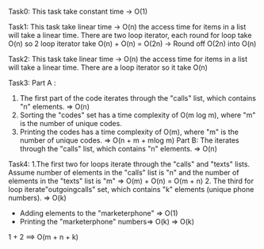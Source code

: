 Task0:
This task take constant time -> O(1) 

Task1:
This task take linear time -> O(n) the access time for items in a list will take a linear time.
There are two loop iterator, each round for loop take O(n) so 2 loop iterator take O(n) + O(n) = O(2n)
-> Round off O(2n) into O(n)

Task2:
This task take linear time -> O(n) the access time for items in a list will take a linear time.
There are a loop iterator so it take O(n)

Task3:
Part A :
1. The first part of the code iterates through the "calls" list, which contains "n" elements. => O(n)
2. Sorting the "codes" set has a time complexity of O(m log m), where "m" is the number of unique codes.
3. Printing the codes has a time complexity of O(m), where "m" is the number of unique codes.
=> O(n + m + mlog m)
Part B: 
The iterates through the "calls" list, which contains "n" elements. => O(n)

Task4:
1.The first two for loops iterate through the "calls" and "texts" lists. Assume number of elements in the "calls" list is "n" and the number of elements in the "texts" list is "m"
=> O(m) + O(n) = O(m + n)
2. The third for loop iterate"outgoingcalls" set, which contains "k" elements (unique phone numbers). => O(k)
 - Adding elements to the "marketerphone" => O(1)
 - Printing the "marketerphone" numbers=> O(k)
 => O(k)

1 + 2 ==> O(m + n + k)
